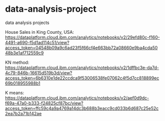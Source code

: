 # data-analysis-project
data analysis  projects


House Sales in King County, USA:
https://dataplatform.cloud.ibm.com/analytics/notebooks/v2/29efd80c-f160-4491-a690-f5d1ad114c51/view?access_token=04548b09a9c6ad23f5f66cf4e663bb72a08660e9ba4cda5048b3e1af712559c9


KN method:
https://dataplatform.cloud.ibm.com/analytics/notebooks/v2/1dffbc3e-da7d-4c79-846b-16615d519b3d/view?access_token=6b6310e1de22ccdca9f53006538fe07062c4f5d7cc818899ec69b018955988b1


K means:
https://dataplatform.cloud.ibm.com/analytics/notebooks/v2/aef0d9dc-f69a-47a0-b333-f24825cf87bc/view?access_token=ffc59c4a9a4769a14dc3b688b3eacc9cd033b6d687c25e52c2ea7b2a71b142ae
